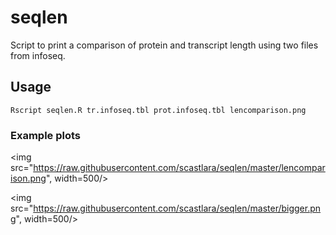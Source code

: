 # seqlen
Script to print a comparison of protein and transcript length using two files from infoseq.

## Usage

```
Rscript seqlen.R tr.infoseq.tbl prot.infoseq.tbl lencomparison.png
```

### Example plots
<img src="https://raw.githubusercontent.com/scastlara/seqlen/master/lencomparison.png", width=500/>

<img src="https://raw.githubusercontent.com/scastlara/seqlen/master/bigger.png", width=500/>
